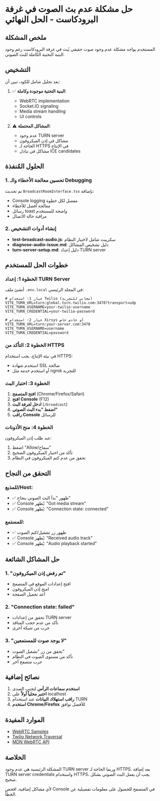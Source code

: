 # حل مشكلة عدم بث الصوت في غرفة البرودكاست - الحل النهائي

## ملخص المشكلة

المستخدم يواجه مشكلة عدم وجود صوت حقيقي يُبث في غرفة البرودكاست رغم وجود البنية التحتية الكاملة للبث الصوتي.

## التشخيص

بعد تحليل شامل للكود، تبين أن:

1. ✅ **البنية التحتية موجودة وكاملة**:
   - WebRTC implementation
   - Socket.IO signaling  
   - Media stream handling
   - UI controls

2. ⚠️ **المشاكل المحتملة**:
   - عدم وجود TURN server
   - مشاكل في إذن الميكروفون
   - الحاجة لـ HTTPS في الإنتاج
   - مشاكل في تبادل ICE candidates

## الحلول المُنفذة

### 1. تحسين معالجة الأخطاء والـ Debugging

تم تحديث `BroadcastRoomInterface.tsx` بإضافة:
- Console logging مفصل لكل خطوة
- معالجة أفضل للأخطاء
- رسائل toast واضحة للمستخدم
- مراقبة حالة الاتصال

### 2. إنشاء أدوات التشخيص

- **test-broadcast-audio.js**: سكريبت شامل لاختبار النظام
- **diagnose-audio-issue.md**: دليل تشخيص المشاكل
- **turn-server-setup.md**: دليل إعداد TURN server

## خطوات الحل للمستخدم

### الخطوة 1: إعداد TURN Server

أنشئ ملف `.env.local` في المجلد الرئيسي:

```env
# خيار 1: استخدام Twilio (مجاني للتجربة)
VITE_TURN_URL=turn:global.turn.twilio.com:3478?transport=udp
VITE_TURN_USERNAME=your-twilio-username
VITE_TURN_CREDENTIAL=your-twilio-password

# خيار 2: استخدام Xirsys أو خادم خاص
VITE_TURN_URL=turn:your-server.com:3478
VITE_TURN_USERNAME=username
VITE_TURN_CREDENTIAL=password
```

### الخطوة 2: التأكد من HTTPS

في بيئة الإنتاج، يجب استخدام HTTPS:
- استخدم شهادة SSL صالحة
- أو استخدم خدمة مثل ngrok للتجربة

### الخطوة 3: اختبار البث

1. **افتح المتصفح** (Chrome/Firefox/Safari)
2. **افتح Console** (F12)
3. **ادخل لغرفة البث** (`/broadcast`)
4. **اضغط "بدء البث الصوتي"**
5. **راقب Console** للرسائل

### الخطوة 4: منح الأذونات

عند طلب إذن الميكروفون:
1. اضغط "Allow/سماح"
2. تأكد من اختيار الميكروفون الصحيح
3. تحقق من عدم كتم الميكروفون في النظام

## التحقق من النجاح

### للمذيع/Host:
- ✅ ظهور "بدأ البث الصوتي بنجاح"
- ✅ Console يُظهر: "Got media stream"
- ✅ Console يُظهر: "Connection state: connected"

### للمستمع:
- ✅ ظهور زر تشغيل/كتم الصوت
- ✅ Console يُظهر: "Received audio track"
- ✅ Console يُظهر: "Audio playback started"

## حل المشاكل الشائعة

### 1. "تم رفض إذن الميكروفون"
- افتح إعدادات الموقع في المتصفح
- امنح إذن الميكروفون
- أعد تحميل الصفحة

### 2. "Connection state: failed"
- تحقق من إعدادات TURN server
- تأكد من عدم حجب المنافذ
- جرب من شبكة أخرى

### 3. "لا يوجد صوت للمستمعين"
- تحقق من زر "تشغيل الصوت" 
- تأكد من مستوى الصوت في النظام
- جرب متصفح آخر

## نصائح إضافية

1. **استخدم سماعات الرأس** لتجنب الصدى
2. **اختبر محلياً أولاً** على localhost
3. **راقب استهلاك البيانات** عند استخدام TURN
4. **استخدم Chrome/Firefox** للأفضل توافق

## الموارد المفيدة

- [WebRTC Samples](https://webrtc.github.io/samples/)
- [Twilio Network Traversal](https://www.twilio.com/docs/stun-turn)
- [MDN WebRTC API](https://developer.mozilla.org/en-US/docs/Web/API/WebRTC_API)

## الخلاصة

المشكلة الرئيسية هي عدم وجود TURN server وربما الحاجة لـ HTTPS. بعد إضافة TURN server credentials واستخدام HTTPS، يجب أن يعمل البث الصوتي بشكل صحيح.

لأي مشاكل إضافية، افحص Console في المتصفح للحصول على معلومات تفصيلية عن الخطأ.